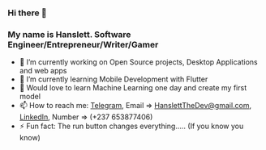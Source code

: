 ### Hi there 👋
<!-- 
**HanslettTheDev/HanslettTheDev** is a ✨ _special_ ✨ repository because its `README.md` (this file) appears on your GitHub profile. -->

### My name is Hanslett. Software Engineer/Entrepreneur/Writer/Gamer

- 🔭 I’m currently working on Open Source projects, Desktop Applications and web apps
- 🌱 I’m currently learning Mobile Development with Flutter
- 🤔 Would love to learn Machine Learning one day and create my first model
- 📫 How to reach me: [Telegram](https://t.me/venomraider), Email => HanslettTheDev@gmail.com, [LinkedIn](https://www.linkedin.com/in/hanslett-thedev-36148b18b/), Number => (+237 653877406)
- ⚡ Fun fact: The run button changes everything..... (If you know you know)

